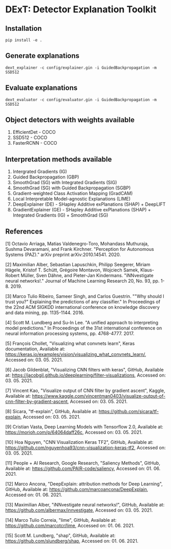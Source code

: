 # DExT: Detector Explanation Toolkit

## Installation
```
pip install -e .
```

## Generate explanations
```
dext_explainer -c config/explainer.gin -i GuidedBackpropagation -m SSD512
```

## Evaluate explanations
```
dext_evaluator -c config/evaluator.gin -i GuidedBackpropagation -m SSD512
```

## Object detectors with weights available
1. EfficientDet - COCO
2. SSD512 - COCO
3. FasterRCNN - COCO

## Interpretation methods available
1. Intergrated Gradients (IG)
2. Guided Backpropagation (GBP)
3. SmoothGrad (SG) with Integrated Gradients (SIG)
4. SmoothGrad (SG) with Guided Backpropagation (SGBP)
5. Gradient-weighted Class Activation Mapping (GradCAM)
6. Local Interpretable Model-agnostic Explanations (LIME)
7. DeepExplainer (DE) - SHapley Additive exPlanations (SHAP) + DeepLIFT
8. GradientExplainer (GE) - SHapley Additive exPlanations (SHAP) + Integrated Gradients (IG) + SmoothGrad (SG)

## References
[1] Octavio Arriaga, Matias Valdenegro-Toro, Mohandass Muthuraja, Sushma Devaramani, and Frank Kirchner. "Perception for Autonomous Systems (PAZ)." arXiv preprint arXiv:2010.14541. 2020.

[2] Maximilian Alber, Sebastian Lapuschkin, Philipp Seegerer, Miriam Hägele, Kristof T. Schütt, Grégoire Montavon, Wojciech Samek, Klaus-Robert Müller, Sven Dähne, and Pieter-Jan Kindermans. "iNNvestigate neural networks!." Journal of Machine Learning Research 20, No. 93, pp. 1-8. 2019.

[3] Marco Tulio Ribeiro, Sameer Singh, and Carlos Guestrin. ""Why should I trust you?" Explaining the predictions of any classifier." In Proceedings of the 22nd ACM SIGKDD international conference on knowledge discovery and data mining, pp. 1135-1144. 2016.

[4] Scott M. Lundberg and Su-In Lee. "A unified approach to interpreting model predictions." In Proceedings of the 31st international conference on neural information processing systems, pp. 4768-4777. 2017.

[5] François Chollet, "Visualizing what convnets learn", Keras documentation, Available at: https://keras.io/examples/vision/visualizing_what_convnets_learn/, Accessed on: 03. 05. 2021.

[6] Jacob Gildenblat, "Visualizing CNN filters with keras", GitHub, Available at: https://jacobgil.github.io/deeplearning/filter-visualizations, Accessed on: 03. 05. 2021.

[7] Vincent Kao, "Visualize output of CNN filter by gradient ascent", Kaggle, Available at: https://www.kaggle.com/vincentman0403/visualize-output-of-cnn-filter-by-gradient-ascent, Accessed on: 03. 05. 2021.

[8] Sicara, "tf-explain", GitHub, Available at: https://github.com/sicara/tf-explain, Accessed on: 03. 05. 2021.

[9] Cristian Vasta, Deep Learning Models with Tensorflow 2.0, Available at: https://morioh.com/p/64064daff26c, Accessed on: 03. 05. 2021.

[10] Hoa Nguyen, "CNN Visualization Keras TF2", GitHub, Available at: https://github.com/nguyenhoa93/cnn-visualization-keras-tf2, Accessed on: 03. 05. 2021.

[11] People + AI Research, Google Research, "Saliency Methods", GitHub, Available at: https://github.com/PAIR-code/saliency, Accessed on: 01. 06. 2021.

[12] Marco Ancona, "DeepExplain: attribution methods for Deep Learning", GitHub, Available at: https://github.com/marcoancona/DeepExplain, Accessed on: 01. 06. 2021.

[13] Maximilian Alber, "iNNvestigate neural networks!", GitHub, Available at: https://github.com/albermax/innvestigate, Accessed on: 03. 05. 2021.

[14] Marco Tulio Correia, "lime", GitHub, Available at: https://github.com/marcotcr/lime, Accessed on: 01. 06. 2021.

[15] Scott M. Lundberg, "shap", GitHub, Available at: https://github.com/slundberg/shap, Accessed on: 01. 06. 2021.